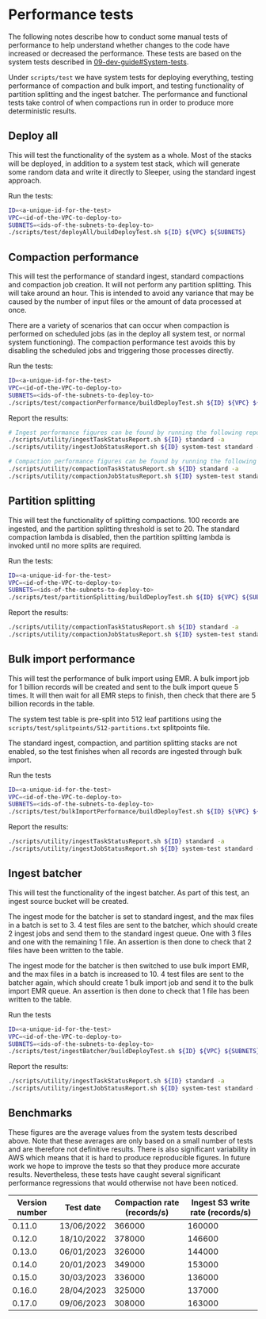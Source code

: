 Performance tests
=================

The following notes describe how to conduct some manual tests of performance to help understand whether changes to the
code have increased or decreased the performance. These tests are based on the system tests described in
[09-dev-guide#System-tests](09-dev-guide.md#System-tests).

Under `scripts/test` we have system tests for deploying everything, testing performance of compaction and bulk import, 
and testing functionality of partition splitting and the ingest batcher.
The performance and functional tests take control of when compactions run in order to produce more deterministic results.

## Deploy all

This will test the functionality of the system as a whole. Most of the stacks will be deployed, in addition to a 
system test stack, which will generate some random data and write it directly to Sleeper, using the 
standard ingest approach.

Run the tests:

```bash
ID=<a-unique-id-for-the-test>
VPC=<id-of-the-VPC-to-deploy-to>
SUBNETS=<ids-of-the-subnets-to-deploy-to>
./scripts/test/deployAll/buildDeployTest.sh ${ID} ${VPC} ${SUBNETS}
```

## Compaction performance

This will test the performance of standard ingest, standard compactions and compaction job creation. It will not 
perform any partition splitting. This will take around an hour. This is intended to avoid any variance that may be 
caused by the number of input files or the amount of data processed at once.

There are a variety of scenarios that can occur when compaction is performed on scheduled jobs (as in the deploy all 
system test, or normal system functioning). The compaction performance test avoids this by disabling the scheduled jobs 
and triggering those processes directly.

Run the tests:

```bash
ID=<a-unique-id-for-the-test>
VPC=<id-of-the-VPC-to-deploy-to>
SUBNETS=<ids-of-the-subnets-to-deploy-to>
./scripts/test/compactionPerformance/buildDeployTest.sh ${ID} ${VPC} ${SUBNETS}
```

Report the results:

```bash
# Ingest performance figures can be found by running the following reports
./scripts/utility/ingestTaskStatusReport.sh ${ID} standard -a
./scripts/utility/ingestJobStatusReport.sh ${ID} system-test standard -a

# Compaction performance figures can be found by running the following reports
./scripts/utility/compactionTaskStatusReport.sh ${ID} standard -a
./scripts/utility/compactionJobStatusReport.sh ${ID} system-test standard -a
```

## Partition splitting
This will test the functionality of splitting compactions. 100 records are ingested, and the partition splitting 
threshold is set to 20. The standard compaction lambda is disabled, then the partition splitting lambda is invoked 
until no more splits are required.

Run the tests:

```bash
ID=<a-unique-id-for-the-test>
VPC=<id-of-the-VPC-to-deploy-to>
SUBNETS=<ids-of-the-subnets-to-deploy-to>
./scripts/test/partitionSplitting/buildDeployTest.sh ${ID} ${VPC} ${SUBNETS}
```

Report the results:

```bash
./scripts/utility/compactionTaskStatusReport.sh ${ID} standard -a
./scripts/utility/compactionJobStatusReport.sh ${ID} system-test standard -a
```

## Bulk import performance
This will test the performance of bulk import using EMR. A bulk import job for 1 billion records will be created and 
sent to the bulk import queue 5 times. It will then wait for all EMR steps to finish, then check that there are 
5 billion records in the table.

The system test table is pre-split into 512 leaf partitions using the `scripts/test/splitpoints/512-partitions.txt` 
splitpoints file.

The standard ingest, compaction, and partition splitting stacks are not enabled, so the test finishes when all 
records are ingested through bulk import.

Run the tests
```bash
ID=<a-unique-id-for-the-test>
VPC=<id-of-the-VPC-to-deploy-to>
SUBNETS=<ids-of-the-subnets-to-deploy-to>
./scripts/test/bulkImportPerformance/buildDeployTest.sh ${ID} ${VPC} ${SUBNETS}
```

Report the results:
```bash
./scripts/utility/ingestTaskStatusReport.sh ${ID} standard -a
./scripts/utility/ingestJobStatusReport.sh ${ID} system-test standard -a
```
## Ingest batcher
This will test the functionality of the ingest batcher. As part of this test, an ingest source bucket will be created.

The ingest mode for the batcher is set to standard ingest, and the max files in a batch is set to 3. 
4 test files are sent to the batcher, which should create 2 ingest jobs and send them to the standard ingest queue. One 
with 3 files and one with the remaining 1 file. An assertion is then done to check that 2 files have been written to the 
table.

The ingest mode for the batcher is then switched to use bulk import EMR, and the max files in a batch is increased to 10.
4 test files are sent to the batcher again, which should create 1 bulk import job and send it to the bulk import EMR queue.
An assertion is then done to check that 1 file has been written to the table.

Run the tests
```bash
ID=<a-unique-id-for-the-test>
VPC=<id-of-the-VPC-to-deploy-to>
SUBNETS=<ids-of-the-subnets-to-deploy-to>
./scripts/test/ingestBatcher/buildDeployTest.sh ${ID} ${VPC} ${SUBNETS}
```

Report the results:
```bash
./scripts/utility/ingestTaskStatusReport.sh ${ID} standard -a
./scripts/utility/ingestJobStatusReport.sh ${ID} system-test standard -a
```

## Benchmarks

These figures are the average values from the system tests described above. Note that these averages are only based on
a small number of tests and are therefore not definitive results. There is also significant variability in AWS which
means that it is hard to produce reproducible figures. In future work we hope to improve the tests so that they produce
more accurate results. Nevertheless, these tests have caught several significant performance regressions that would
otherwise not have been noticed.

| Version number | Test date  | Compaction rate (records/s) | Ingest S3 write rate (records/s) |
|----------------|------------|-----------------------------|----------------------------------|
| 0.11.0         | 13/06/2022 | 366000                      | 160000                           |
| 0.12.0         | 18/10/2022 | 378000                      | 146600                           |
| 0.13.0         | 06/01/2023 | 326000                      | 144000                           |
| 0.14.0         | 20/01/2023 | 349000                      | 153000                           |
| 0.15.0         | 30/03/2023 | 336000                      | 136000                           |
| 0.16.0         | 28/04/2023 | 325000                      | 137000                           |
| 0.17.0         | 09/06/2023 | 308000                      | 163000                           |
